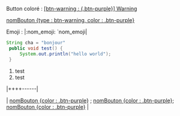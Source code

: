 Button coloré : [[btn-warning : {.btn-purple}] Warning](#link2)

[nomBouton {type : btn-warning, color : .btn-purple}](#)

Emoji : |:nom_emoji: `nom_emoji|


```java
String cha = "bonjour"
 public void test() {
     System.out.println("hello world");
 }
 ```


1) test
2) test

|++++------|

| [nomBouton {color : .btn-purple}](#) ; [nomBouton {color : .btn-purple}](#); [nomBouton {color : .btn-purple}](#) |
